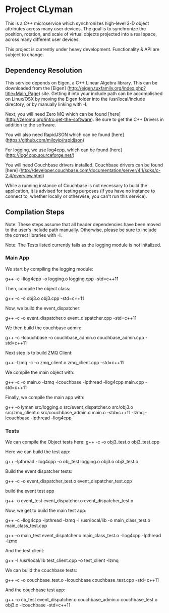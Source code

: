 # Project CLyman

This is a C++ microservice which synchronizes high-level 3-D object attributes across many user devices.  The goal is to synchronize the position, rotation, and scale of virtual objects projected into a real space, across many different user devices.

This project is currently under heavy development.  Functionality & API are subject to change.



## Dependency Resolution

This service depends on Eigen, a C++ Linear Algebra library.  This can be downloaded from the [Eigen] (http://eigen.tuxfamily.org/index.php?title=Main_Page) site.  Getting it into your include path can be accomplished on Linux/OSX by moving the Eigen folder into the /usr/local/include directory, or by manually linking with -I.

Next, you will need Zero MQ which can be found [here] (http://zeromq.org/intro:get-the-software). Be sure to get the C++ Drivers in addition to the software.

You will also need RapidJSON which can be found [here] (https://github.com/miloyip/rapidjson)

For logging, we use log4cpp, which can be found [here] (http://log4cpp.sourceforge.net/)

You will need Couchbase drivers installed.  Couchbase drivers can be found [here] (http://developer.couchbase.com/documentation/server/4.1/sdks/c-2.4/overview.html)

While a running instance of Couchbase is not necessary to build the application, it is advised for testing purposes (if you have no instance to connect to, whether locally or otherwise, you can't run this service).

## Compilation Steps

Note: These steps assume that all header dependencies have been moved to the user's include path manually.  Otherwise, please be sure to include the correct libraries with -I.

Note: The Tests listed currently fails as the logging module is not initalized.

### Main App

We start by compiling the logging module:

g++ -c -llog4cpp -o logging.o logging.cpp -std=c++11

Then, compile the object class:

g++ -c -o obj3.o obj3.cpp -std=c++11

Now, we build the event_dispatcher:

g++ -c -o event_dispatcher.o event_dispatcher.cpp -std=c++11

We then build the couchbase admin:

g++ -c -lcouchbase -o couchbase_admin.o couchbase_admin.cpp -std=c++11

Next step is to build ZMQ Client:

g++ -lzmq -c -o zmq_client.o zmq_client.cpp -std=c++11

We compile the main object with:

g++ -c -o main.o -lzmq -lcouchbase -lpthread -llog4cpp main.cpp -std=c++11

Finally, we compile the main app with:

g++ -o lyman src/logging.o src/event_dispatcher.o src/obj3.o src/zmq_client.o src/couchbase_admin.o main.o -std=c++11 -lzmq -lcouchbase -lpthread -llog4cpp

### Tests

We can compile the Object tests here:
g++ -c -o obj3_test.o obj3_test.cpp

Here we can build the test app:

g++ -lpthread -llog4cpp -o obj_test logging.o obj3.o obj3_test.o

Build the event dispatcher tests:

g++ -c -o event_dispatcher_test.o event_dispatcher_test.cpp

build the event test app

g++ -o event_test event_dispatcher.o event_dispatcher_test.o

Now, we get to build the main test app:

g++ -c -llog4cpp -lpthread -lzmq -I /usr/local/lib -o main_class_test.o main_class_test.cpp

g++ -o main_test event_dispatcher.o main_class_test.o -llog4cpp -lpthread -lzmq

And the test client:

g++ -I /usr/local/lib test_client.cpp -o test_client -lzmq

We can build the couchbase tests:

g++ -c -o couchbase_test.o -lcouchbase couchbase_test.cpp -std=c++11

And the couchbase test app:

g++ -o cb_test event_dispatcher.o couchbase_admin.o couchbase_test.o obj3.o -lcouchbase -std=c++11
